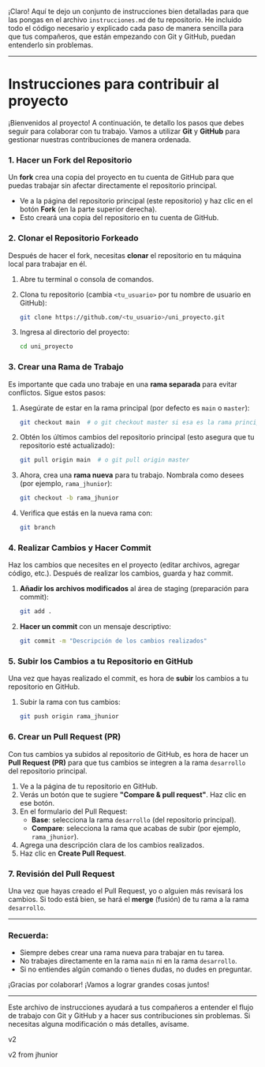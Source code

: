 ¡Claro! Aquí te dejo un conjunto de instrucciones bien detalladas para que las pongas en el archivo `instrucciones.md` de tu repositorio. He incluido todo el código necesario y explicado cada paso de manera sencilla para que tus compañeros, que están empezando con Git y GitHub, puedan entenderlo sin problemas.

---

# Instrucciones para contribuir al proyecto

¡Bienvenidos al proyecto! A continuación, te detallo los pasos que debes seguir para colaborar con tu trabajo. Vamos a utilizar **Git** y **GitHub** para gestionar nuestras contribuciones de manera ordenada.

### **1. Hacer un Fork del Repositorio**

Un **fork** crea una copia del proyecto en tu cuenta de GitHub para que puedas trabajar sin afectar directamente el repositorio principal.

- Ve a la página del repositorio principal (este repositorio) y haz clic en el botón **Fork** (en la parte superior derecha).
- Esto creará una copia del repositorio en tu cuenta de GitHub.

### **2. Clonar el Repositorio Forkeado**

Después de hacer el fork, necesitas **clonar** el repositorio en tu máquina local para trabajar en él.

1. Abre tu terminal o consola de comandos.
2. Clona tu repositorio (cambia `<tu_usuario>` por tu nombre de usuario en GitHub):

   ```bash
   git clone https://github.com/<tu_usuario>/uni_proyecto.git
   ```

3. Ingresa al directorio del proyecto:

   ```bash
   cd uni_proyecto
   ```

### **3. Crear una Rama de Trabajo**

Es importante que cada uno trabaje en una **rama separada** para evitar conflictos. Sigue estos pasos:

1. Asegúrate de estar en la rama principal (por defecto es `main` o `master`):

   ```bash
   git checkout main  # o git checkout master si esa es la rama principal
   ```

2. Obtén los últimos cambios del repositorio principal (esto asegura que tu repositorio esté actualizado):

   ```bash
   git pull origin main  # o git pull origin master
   ```

3. Ahora, crea una **rama nueva** para tu trabajo. Nombrala como desees (por ejemplo, `rama_jhunior`):

   ```bash
   git checkout -b rama_jhunior
   ```

4. Verifica que estás en la nueva rama con:

   ```bash
   git branch
   ```

### **4. Realizar Cambios y Hacer Commit**

Haz los cambios que necesites en el proyecto (editar archivos, agregar código, etc.). Después de realizar los cambios, guarda y haz commit.

1. **Añadir los archivos modificados** al área de staging (preparación para commit):

   ```bash
   git add .
   ```

2. **Hacer un commit** con un mensaje descriptivo:

   ```bash
   git commit -m "Descripción de los cambios realizados"
   ```

### **5. Subir los Cambios a tu Repositorio en GitHub**

Una vez que hayas realizado el commit, es hora de **subir** los cambios a tu repositorio en GitHub.

1. Subir la rama con tus cambios:

   ```bash
   git push origin rama_jhunior
   ```

### **6. Crear un Pull Request (PR)**

Con tus cambios ya subidos al repositorio de GitHub, es hora de hacer un **Pull Request (PR)** para que tus cambios se integren a la rama `desarrollo` del repositorio principal.

1. Ve a la página de tu repositorio en GitHub.
2. Verás un botón que te sugiere **"Compare & pull request"**. Haz clic en ese botón.
3. En el formulario del Pull Request:
   - **Base**: selecciona la rama `desarrollo` (del repositorio principal).
   - **Compare**: selecciona la rama que acabas de subir (por ejemplo, `rama_jhunior`).
4. Agrega una descripción clara de los cambios realizados.
5. Haz clic en **Create Pull Request**.

### **7. Revisión del Pull Request**

Una vez que hayas creado el Pull Request, yo o alguien más revisará los cambios. Si todo está bien, se hará el **merge** (fusión) de tu rama a la rama `desarrollo`.

---

### **Recuerda:**

- Siempre debes crear una rama nueva para trabajar en tu tarea.
- No trabajes directamente en la rama `main` ni en la rama `desarrollo`.
- Si no entiendes algún comando o tienes dudas, no dudes en preguntar.

¡Gracias por colaborar! ¡Vamos a lograr grandes cosas juntos!

---

Este archivo de instrucciones ayudará a tus compañeros a entender el flujo de trabajo con Git y GitHub y a hacer sus contribuciones sin problemas. Si necesitas alguna modificación o más detalles, avísame.

v2

v2 from jhunior
